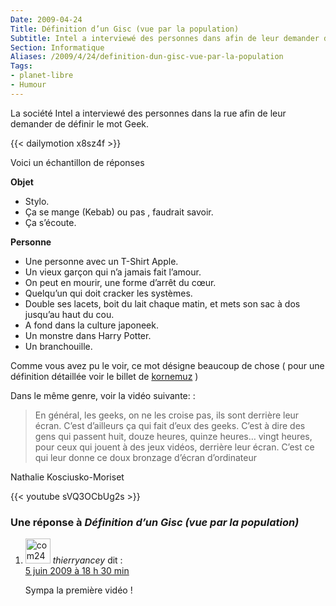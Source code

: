 ```yaml
---
Date: 2009-04-24
Title: Définition d’un Gisc (vue par la population)
Subtitle: Intel a interviewé des personnes dans afin de leur demander de définir le mot Geek
Section: Informatique
Aliases: /2009/4/24/definition-dun-gisc-vue-par-la-population
Tags:
- planet-libre
- Humour
---
```


La société Intel a interviewé des personnes dans la rue afin de leur
demander de définir le mot Geek.


{{< dailymotion x8sz4f >}}


Voici un échantillon de réponses

**Objet**

-   Stylo.
-   Ça se mange (Kebab) ou pas , faudrait savoir.
-   Ça s’écoute.

**Personne**

-   Une personne avec un T-Shirt Apple.
-   Un vieux garçon qui n’a jamais fait l’amour.
-   On peut en mourir, une forme d’arrêt du cœur.
-   Quelqu’un qui doit cracker les systèmes.
-   Double ses lacets, boit du lait chaque matin, et mets son sac à dos
    jusqu’au haut du cou.
-   A fond dans la culture japoneek.
-   Un monstre dans Harry Potter.
-   Un branchouille.

Comme vous avez pu le voir, ce mot désigne beaucoup de chose ( pour une
définition détaillée voir le billet de
[kornemuz](http://blog.kornemuz.com/?2009/04/14/991-qu-est-ce-qu-un-geek)
)

Dans le même genre, voir la vidéo suivante: :

>  En général, les geeks, on ne les croise pas, ils sont derrière leur écran.
> C’est d’ailleurs ça qui fait d’eux des geeks. C’est à dire des gens qui passent huit,
> douze heures, quinze heures… vingt heures, pour ceux qui jouent à des jeux vidéos,
> derrière leur écran. C’est ce qui leur donne ce doux bronzage d’écran d’ordinateur

Nathalie Kosciusko-Moriset

{{< youtube sVQ3OCbUg2s >}}

<div id="comments">


<h3 id="comments-title">Une réponse à <em>Définition d’un Gisc (vue par la population)</em></h3>


<ol class="commentlist">
<li id="li-comment-24" class="comment even thread-even depth-1">
<div id="comment-24">
<div class="comment-author vcard">
<img width="40" height="40" class="avatar avatar-40 photo" src="http://1.gravatar.com/avatar/33df8ec106a2f45e8f576f5a154c1818?s=40&amp;d=http%3A%2F%2F1.gravatar.com%2Favatar%2Fad516503a11cd5ca435acc9bb6523536%3Fs%3D40&amp;r=G" alt="com24">            <cite class="fn">thierryancey</cite> <span class="says">dit&nbsp;:</span>       </div><!-- .comment-author .vcard -->

<div class="comment-meta commentmetadata"><a href="http://blog.jesuislibre.org/2009/04/definition-dun-gisc-vue-par-la-population/comment-page-1/#comment-24">
5 juin 2009 à 18 h 30 min</a>      </div><!-- .comment-meta .commentmetadata -->

<div class="comment-body"><p>Sympa la première vidéo !</p>
</div>

<div class="reply">
</div><!-- .reply -->
</div><!-- #comment-##  -->

</li>
</ol>
</div>
